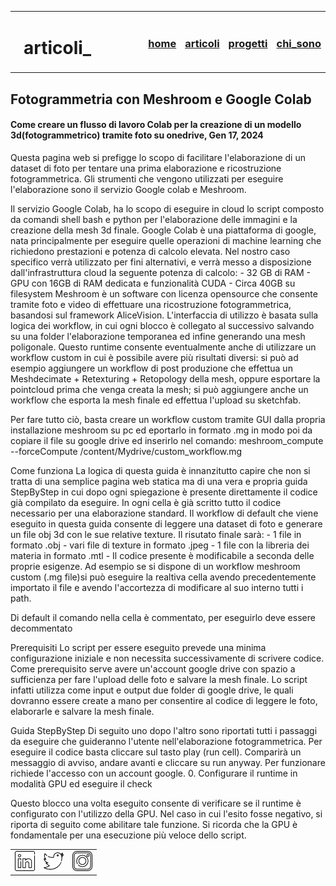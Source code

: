 <html lang="it">
<head>
<meta name="viewport" content="width=device-width, initial-scale=1">
<title>jacnotes_/articoli/articles_001</title>
<link rel="icon" type="image/x-icon" href="../images/terminal.ico">
 <link rel="stylesheet" href="../styles.css">
</head>
<body>
 <table style="width:100%">
  <tr>
   <td>
    <img src="../images/coding.png">
   </td>
   <td style="width:80%">
    <h1>articoli_</h1>
   </td>
   <td>
    <h3>
     <a href="../index.html">home</a>
    </h3>
   </td>
   <td>
    <h3>
     <a href="../articoli.html">articoli</a>
    </h3>
   </td>
   <td>
    <h3>
     <a href="../progetti.html">progetti</a>
    </h3>
   </td>
   <td>
    <h3>
     <a href="../chisono.html">chi_sono</a>
    </h3>
   </td>
  </tr>
 </table>

 <div class="article">  
  <div class="article">
      <h2>Fotogrammetria con Meshroom e Google Colab</h2>
      <h4>Come creare un flusso di lavoro Colab per la creazione di un modello 3d(fotogrammetrico) tramite foto su onedrive, Gen 17, 2024</h4>  
    <div class="article-text">
      <p class="p3">
      Questa pagina web si prefigge lo scopo di facilitare l'elaborazione di un dataset di foto per tentare una prima elaborazione e ricostruzione fotogrammetrica. Gli strumenti che vengono utilizzati per eseguire l'elaborazione sono il servizio Google colab e Meshroom.
      </p>
      <p class="p3">
      Il servizio Google Colab, ha lo scopo di eseguire in cloud lo script composto da comandi shell bash e python per l'elaborazione delle immagini e la creazione della mesh 3d finale. Google Colab è una piattaforma di google, nata principalmente per eseguire quelle operazioni di machine learning che richiedono prestazioni e potenza di calcolo elevata.  
      Nel nostro caso specifico verrà utilizzato per fini alternativi, e verrà messo a disposizione dall'infrastruttura cloud la seguente potenza di calcolo:
      - 32 GB di RAM
      - GPU con 16GB di RAM dedicata e funzionalità CUDA
      - Circa 40GB su filesystem
      Meshroom è un software con licenza opensource che consente tramite foto e video di effettuare una ricostruzione fotogrammetrica, basandosi sul framework AliceVision. L'interfaccia di utilizzo è basata sulla logica dei workflow, in cui ogni blocco è collegato al successivo salvando su una folder l'elaborazione temporanea ed infine generando una mesh poligonale. 
      Questo runtime consente eventualmente anche di utilizzare un workflow custom in cui è possibile avere più risultati diversi: si può ad esempio aggiungere un workflow di post produzione che effettua un Meshdecimate + Retexturing + Retopology della mesh, oppure esportare la pointcloud prima che venga creata la mesh; si può aggiungere anche un workflow che esporta la mesh finale ed effettua l'upload su sketchfab.
      </p>
      <p class="p3">
        Per fare tutto ciò, basta creare un workflow custom tramite GUI dalla propria installazione meshroom su pc ed eportarlo in formato .mg in modo poi da copiare il file su google drive ed inserirlo nel comando: 
        meshroom_compute --forceCompute /content/Mydrive/custom_workflow.mg
      </p>
      <p class="p3">
      Come funziona
      La logica di questa guida è innanzitutto capire che non si tratta di una semplice pagina web statica ma di una vera e propria guida StepByStep in cui dopo ogni spiegazione è presente direttamente il codice già compilato da eseguire. In ogni cella è già scritto tutto il codice necessario per una elaborazione standard. 
      Il workflow di default che viene eseguito in questa guida consente di leggere una dataset di foto e generare un file obj 3d con le sue relative texture. 
      Il risutato finale sarà:
      - 1 file in formato .obj
      - vari file di texture in formato .jpeg
      - 1 file con la libreria dei materia in formato .mtl
      - Il codice presente è modificabile a seconda delle proprie esigenze. Ad esempio se si dispone di un workflow meshroom custom (.mg file)si può eseguire la realtiva cella avendo precedentemente importato il file e avendo l'accortezza di modificare al suo interno tutti i path.
      </p>
      <p class="p3">
      Di default il comando nella cella è commentato, per eseguirlo deve essere decommentato
      </p>
      <p class="p3">
      Prerequisiti
      Lo script per essere eseguito prevede una minima configurazione iniziale e non necessita successivamente di scrivere codice. Come prerequisito serve avere un'account google drive con spazio a sufficienza per fare l'upload delle foto e salvare la mesh finale. Lo script infatti utilizza come input e output due folder di google drive, le quali dovranno essere create a mano per consentire al codice di leggere le foto, elaborarle e salvare la mesh finale.
      </p>
      Guida StepByStep
      Di seguito uno dopo l'altro sono riportati tutti i passaggi da eseguire che guideranno l'utente nell'elaborazione fotogrammetrica.
      Per eseguire il codice basta cliccare sul tasto play (run cell). Comparirà un messaggio di avviso, andare avanti e cliccare su run anyway.
      Per funzionare richiede l'accesso con un account google.
      0. Configurare il runtime in modalità GPU ed eseguire il check
      <p class="p3">
      Questo blocco una volta eseguito consente di verificare se il runtime è configurato con l'utilizzo della GPU. Nel caso in cui l'esito fosse negativo, si riporta di seguito come abilitare tale funzione. Si ricorda che la GPU è fondamentale per una esecuzione più veloce dello script.
      </p>
    </div>
  </div> 
  <footer>
  <table align = "center">
   <tr>
    <td>
        <a href="https://it.linkedin.com/in/jacopo-pica">
            <img src="../images/linkedin_logo.png"></a>
    </td>
    <td>
        <a href="https://twitter.com/d0ntc0s">
            <img src="../images/twitter_logo.png"></a>
    </td> 
    <td>
        <a href="https://www.instagram.com/jacopo_cornelis_escher/">
            <img src="../images/instagram_logo.png"></a>
    </td>
   </tr>
  </table>
 </footer>
